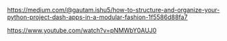 https://medium.com/@gautam.ishu5/how-to-structure-and-organize-your-python-project-dash-apps-in-a-modular-fashion-1f5586d88fa7

https://www.youtube.com/watch?v=pNMWbY0AUJ0
